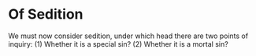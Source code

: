 # Of Sedition

We must now consider sedition, under which head there are two points of inquiry:
(1) Whether it is a special sin?
(2) Whether it is a mortal sin?